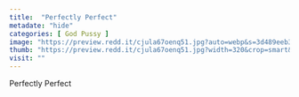 ```yaml
---
title:  "Perfectly Perfect"
metadate: "hide"
categories: [ God Pussy ]
image: "https://preview.redd.it/cjula67oenq51.jpg?auto=webp&s=3d489eeb3d302202cafddd8a6e01fb07cc777ecf"
thumb: "https://preview.redd.it/cjula67oenq51.jpg?width=320&crop=smart&auto=webp&s=176a85f87de2093098ff5412f8d81e2b5365858e"
visit: ""
---
```

Perfectly Perfect

